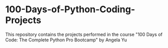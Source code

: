 # 100-Days-of-Python-Coding-Projects
This repository contains the projects performed in the course "100 Days of Code: The Complete Python Pro Bootcamp" by Angela Yu
